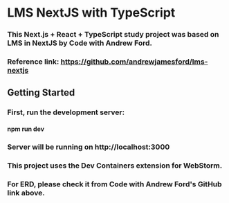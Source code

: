 # LMS NextJS with TypeScript

### This Next.js + React + TypeScript study project was based on LMS in NextJS by Code with Andrew Ford.
### Reference link: https://github.com/andrewjamesford/lms-nextjs

## Getting Started

### First, run the development server: 
#### npm run dev

### Server will be running on http://localhost:3000

### This project uses the Dev Containers extension for WebStorm.
### For ERD, please check it from Code with Andrew Ford's GitHub link above.
